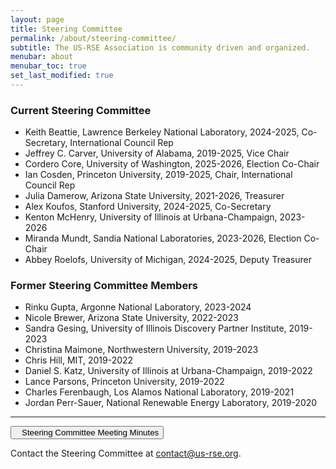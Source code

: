 ```yaml
---
layout: page
title: Steering Committee
permalink: /about/steering-committee/
subtitle: The US-RSE Association is community driven and organized.
menubar: about
menubar_toc: true
set_last_modified: true
---
```



### Current Steering Committee

* Keith Beattie, Lawrence Berkeley National Laboratory, 2024-2025, Co-Secretary, International Council Rep
* Jeffrey C. Carver, University of Alabama, 2019-2025, Vice Chair
* Cordero Core, University of Washington, 2025-2026, Election Co-Chair
* Ian Cosden, Princeton University, 2019-2025, Chair, International Council Rep
* Julia Damerow, Arizona State University, 2021-2026, Treasurer
* Alex Koufos, Stanford University, 2024-2025, Co-Secretary
* Kenton McHenry, University of Illinois at Urbana-Champaign, 2023-2026
* Miranda Mundt, Sandia National Laboratories, 2023-2026, Election Co-Chair
* Abbey Roelofs, University of Michigan, 2024-2025, Deputy Treasurer

### Former Steering Committee Members

* Rinku Gupta, Argonne National Laboratory, 2023-2024
* Nicole Brewer, Arizona State University, 2022-2023
* Sandra Gesing, University of Illinois Discovery Partner Institute, 2019-2023
* Christina Maimone, Northwestern University, 2019-2023
* Chris Hill, MIT, 2019-2022
* Daniel S. Katz, University of Illinois at Urbana-Champaign, 2019-2022
* Lance Parsons, Princeton University, 2019-2022
* Charles Ferenbaugh, Los Alamos National Laboratory, 2019-2021
* Jordan Perr-Sauer, National Renewable Energy Laboratory, 2019-2020


<hr>

<p><a href="https://drive.google.com/open?id=1IKvT0xIkBTqHpBgUUaANpjFCdMki3R4J" target="_blank">
<button class="btn btn-primary"><i style="margin-right:10px" class="fa fa-file-text-o"></i>Steering Committee Meeting Minutes</button></a></p>

Contact the Steering Committee at [contact@us-rse.org](mailto:us-rse.org).
